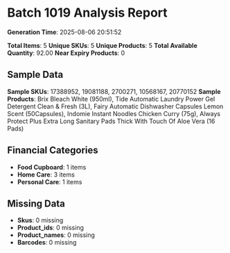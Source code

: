 # Batch 1019 Analysis Report

**Generation Time**: 2025-08-06 20:51:52

**Total Items**: 5
**Unique SKUs**: 5
**Unique Products**: 5
**Total Available Quantity**: 92.00
**Near Expiry Products**: 0

## Sample Data
**Sample SKUs**: 17388952, 19081188, 2700271, 10568167, 20770152
**Sample Products**: Brix Bleach White (950ml), Tide Automatic Laundry Power Gel Detergent Clean & Fresh (3L), Fairy Automatic Dishwasher Capsules Lemon Scent (50Capsules), Indomie Instant Noodles Chicken Curry (75g), Always Protect Plus Extra Long Sanitary Pads Thick With Touch Of Aloe Vera (16 Pads)

## Financial Categories
- **Food Cupboard**: 1 items
- **Home Care**: 3 items
- **Personal Care**: 1 items

## Missing Data
- **Skus**: 0 missing
- **Product_ids**: 0 missing
- **Product_names**: 0 missing
- **Barcodes**: 0 missing
